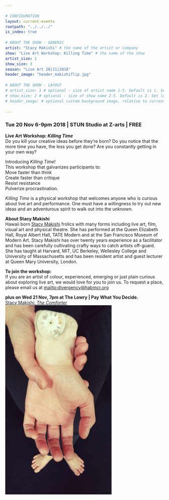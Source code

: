```yaml
---

# CONFIGURATION
layout: current-events
rootpath: "../../../"
is_index: true

# ABOUT THE SHOW - GENERIC
artist: "Stacy Makishi" # the name of the artist or company
show: "Live Art Workshop: Killing Time" # the name of the show
artist_size: 1
show_size: 3
season: "Live Art 20|11|2018"
header_image: "header_makishiflip.jpg"

# ABOUT THE SHOW - LAYOUT
# artist_size: 1 # optional - size of artist name 1-5. Default is 1. Set longer names to lower values
# show_size: 2 # optional - size of show name 2-5. Default is 2. Set longer names to lower values
# header_image: # optional custom background image, relative to current page

---
```

### Tue 20 Nov 6-9pm 2018  | STUN Studio at Z-arts | FREE     
           
**Live Art Workshop: *Killing Time***    
Do you kill your creative ideas before they’re born? Do you notice that the more time you have, the less you get done? Are you constantly getting in your own way?      

Introducing *Killing Time*!     
This workshop that galvanizes participants to:      
Move faster than think    
Create faster than critique      
Resist resistance      
Pulverize procrastination.    

*Killing Time* is a physical workshop that welcomes anyone who is curious about live art and performance. One must have a willingness to try out new ideas and an adventurous spirit to walk out into the unknown.     
            
**About Stacy Makishi**         
Hawaii born <a href="https://www.stacymakishi.co.uk" target="_blank">Stacy Makishi</a> frolics with many forms including live art, film, visual art and physical theatre. She has performed at the Queen Elizabeth Hall, Royal Albert Hall, TATE Modern and at the San Francisco Museum of Modern Art. Stacy Makishi has over twenty years experience as a facilitator and has been carefully cultivating crafty ways to catch artists off-guard. She has taught at Harvard, MIT, UC Berkeley, Wellesley College and University of Massachusetts and has been resident artist and guest lecturer at Queen Mary University, London.      
  
**To join the workshop:**       
If you are an artist of colour, experienced, emerging or just plain curious about exploring live art, we would love for you to join us. To request a place, please email us at <mailto:divergency@habmcr.org>            

**plus on Wed 21 Nov, 7pm at The Lowry | Pay What You Decide.**   
<a href="https://www.thelowry.com/events/stacy-makishi" target="_blank">Stacy Makishi: *The Comforter*</a>    
![About Time](about_time.jpg)     


